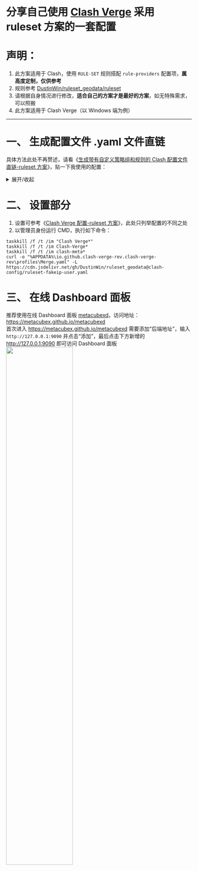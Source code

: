 # 分享自己使用 [Clash Verge](https://github.com/clash-verge-rev/clash-verge-rev) 采用 ruleset 方案的一套配置
# 声明：
1. 此方案适用于 Clash，使用 `RULE-SET` 规则搭配 `rule-providers` 配置项，**属高度定制，仅供参考**
2. 规则参考 [DustinWin/ruleset_geodata/ruleset](https://github.com/DustinWin/ruleset_geodata/tree/master#%E4%BA%8C-ruleset-%E8%A7%84%E5%88%99%E9%9B%86%E6%96%87%E4%BB%B6%E8%AF%B4%E6%98%8E)
3. 请根据自身情况进行修改，**适合自己的方案才是最好的方案**，如无特殊需求，可以照搬
4. 此方案适用于 Clash Verge（以 Windows 端为例）
---
# 一、 生成配置文件 .yaml 文件直链
具体方法此处不再赘述，请看《[生成带有自定义策略组和规则的 Clash 配置文件直链-ruleset 方案](https://github.com/DustinWin/clash_singbox-tutorials/blob/main/%E6%95%99%E7%A8%8B%E5%90%88%E9%9B%86/Clash/%E5%9F%BA%E7%A1%80%E7%AF%87/%E7%94%9F%E6%88%90%E5%B8%A6%E6%9C%89%E8%87%AA%E5%AE%9A%E4%B9%89%E7%AD%96%E7%95%A5%E7%BB%84%E5%92%8C%E8%A7%84%E5%88%99%E7%9A%84%20Clash%20%E9%85%8D%E7%BD%AE%E6%96%87%E4%BB%B6%E7%9B%B4%E9%93%BE-ruleset%20%E6%96%B9%E6%A1%88.md)》，贴一下我使用的配置：
<details>
<summary>展开/收起</summary>

```
proxy-providers:
  🛫 我的机场:
    type: http
    # 修改为你的 Clash 订阅链接
    url: "https://example.com/xxx/xxx&flag=clash"
    path: ./proxies/airport.yaml
    interval: 86400
    filter: "🇭🇰|🇹🇼|🇯🇵|🇰🇷|🇸🇬|🇺🇸"
    health-check:
      enable: true
      url: https://www.gstatic.com/generate_204
      interval: 600

# 若没有单个出站代理节点，须删除所有 `🆓 免费节点` 相关内容
proxies:
  - name: 🆓 免费节点
    type: vless
    server: example.com
    port: 443
    uuid: {uuid}
    network: ws
    tls: true
    udp: false
    sni: example.com
    client-fingerprint: chrome
    ws-opts:
      path: "/?ed=2048"
      headers:
        host: example.com

proxy-groups:
  - {name: 🚀 节点选择, type: select, proxies: [🇭🇰 香港节点, 🇹🇼 台湾节点, 🇯🇵 日本节点, 🇰🇷 韩国节点, 🇸🇬 新加坡节点, 🇺🇸 美国节点, 🆓 免费节点]}
  # 若机场的 UDP 质量不是很好，导致某游戏无法登录或进入房间，可以添加 `disable-udp: true` 配置项解决
  - {name: 🐟 漏网之鱼, type: select, proxies: [🚀 节点选择, 🎯 全球直连]}
  - {name: 📈 网络测试, type: select, proxies: [🎯 全球直连, 🇭🇰 香港节点, 🇹🇼 台湾节点, 🇯🇵 日本节点, 🇰🇷 韩国节点, 🇸🇬 新加坡节点, 🇺🇸 美国节点, 🆓 免费节点]}
  - {name: 🤖 人工智能, type: select, proxies: [🇭🇰 香港节点, 🇹🇼 台湾节点, 🇯🇵 日本节点, 🇰🇷 韩国节点, 🇸🇬 新加坡节点, 🇺🇸 美国节点]}
  - {name: 🎮 游戏服务, type: select, proxies: [🎯 全球直连, 🚀 节点选择]}
  - {name: 🪟 微软服务, type: select, proxies: [🎯 全球直连, 🚀 节点选择]}
  - {name: 🇬 谷歌服务, type: select, proxies: [🎯 全球直连, 🚀 节点选择]}
  - {name: 🍎 苹果服务, type: select, proxies: [🎯 全球直连, 🚀 节点选择]}
  - {name: 🇨🇳 直连域名, type: select, proxies: [🎯 全球直连, 🚀 节点选择]}
  - {name: 🇨🇳 直连 IP, type: select, proxies: [🎯 全球直连, 🚀 节点选择]}
  - {name: 🪜 代理域名, type: select, proxies: [🚀 节点选择, 🎯 全球直连]}
  - {name: 📲 电报消息, type: select, proxies: [🚀 节点选择]}
  - {name: 🖥️ 直连软件, type: select, proxies: [🎯 全球直连]}
  - {name: 🔒 私有网络, type: select, proxies: [🎯 全球直连]}
  - {name: 🛑 广告拦截, type: select, proxies: [REJECT]}
  - {name: 🎯 全球直连, type: select, proxies: [DIRECT]}

  - {name: 🇭🇰 香港节点, type: url-test, tolerance: 50, include-all-providers: true, filter: "🇭🇰"}
  - {name: 🇹🇼 台湾节点, type: url-test, tolerance: 50, include-all-providers: true, filter: "🇹🇼"}
  - {name: 🇯🇵 日本节点, type: url-test, tolerance: 50, include-all-providers: true, filter: "🇯🇵"}
  - {name: 🇰🇷 韩国节点, type: url-test, tolerance: 50, include-all-providers: true, filter: "🇰🇷"}
  - {name: 🇸🇬 新加坡节点, type: url-test, tolerance: 50, include-all-providers: true, filter: "🇸🇬"}
  - {name: 🇺🇸 美国节点, type: url-test, tolerance: 50, include-all-providers: true, filter: "🇺🇸"}

rule-providers:
  ads:
    type: http
    behavior: domain
    format: text
    path: ./rules/ads.list
    url: "https://raw.githubusercontent.com/DustinWin/ruleset_geodata/clash-ruleset/ads.list"
    interval: 86400

  applications:
    type: http
    behavior: classical
    format: text
    path: ./rules/applications.list
    url: "https://raw.githubusercontent.com/DustinWin/ruleset_geodata/clash-ruleset/applications.list"
    interval: 86400

  private:
    type: http
    behavior: domain
    format: text
    path: ./rules/private.list
    url: "https://raw.githubusercontent.com/DustinWin/ruleset_geodata/clash-ruleset/private.list"
    interval: 86400

  microsoft-cn:
    type: http
    behavior: domain
    format: text
    path: ./rules/microsoft-cn.list
    url: "https://raw.githubusercontent.com/DustinWin/ruleset_geodata/clash-ruleset/microsoft-cn.list"
    interval: 86400

  apple-cn:
    type: http
    behavior: domain
    format: text
    path: ./rules/apple-cn.list
    url: "https://raw.githubusercontent.com/DustinWin/ruleset_geodata/clash-ruleset/apple-cn.list"
    interval: 86400

  google-cn:
    type: http
    behavior: domain
    format: text
    path: ./rules/google-cn.list
    url: "https://raw.githubusercontent.com/DustinWin/ruleset_geodata/clash-ruleset/google-cn.list"
    interval: 86400

  games-cn:
    type: http
    behavior: domain
    format: text
    path: ./rules/games-cn.list
    url: "https://raw.githubusercontent.com/DustinWin/ruleset_geodata/clash-ruleset/games-cn.list"
    interval: 86400

  ai:
    type: http
    behavior: domain
    format: text
    path: ./rules/ai.list
    url: "https://raw.githubusercontent.com/DustinWin/ruleset_geodata/clash-ruleset/ai.list"
    interval: 86400

  networktest:
    type: http
    behavior: classical
    format: text
    path: ./rules/networktest.list
    url: "https://raw.githubusercontent.com/DustinWin/ruleset_geodata/clash-ruleset/networktest.list"
    interval: 86400

  proxy:
    type: http
    behavior: domain
    format: text
    path: ./rules/proxy.list
    url: "https://raw.githubusercontent.com/DustinWin/ruleset_geodata/clash-ruleset/proxy.list"
    interval: 86400

  cn:
    type: http
    behavior: domain
    format: text
    path: ./rules/cn.list
    url: "https://raw.githubusercontent.com/DustinWin/ruleset_geodata/clash-ruleset/cn.list"
    interval: 86400

  telegramip:
    type: http
    behavior: ipcidr
    format: text
    path: ./rules/telegramip.list
    url: "https://raw.githubusercontent.com/DustinWin/ruleset_geodata/clash-ruleset/telegramip.list"
    interval: 86400

  privateip:
    type: http
    behavior: ipcidr
    format: text
    path: ./rules/privateip.list
    url: "https://raw.githubusercontent.com/DustinWin/ruleset_geodata/clash-ruleset/privateip.list"
    interval: 86400

  cnip:
    type: http
    behavior: ipcidr
    format: text
    path: ./rules/cnip.list
    url: "https://raw.githubusercontent.com/DustinWin/ruleset_geodata/clash-ruleset/cnip.list"
    interval: 86400

rules:
  - RULE-SET,ads,🛑 广告拦截
  - RULE-SET,applications,🖥️ 直连软件
  - RULE-SET,private,🔒 私有网络
  - RULE-SET,microsoft-cn,🪟 微软服务
  - RULE-SET,apple-cn,🍎 苹果服务
  - RULE-SET,google-cn,🇬 谷歌服务
  - RULE-SET,games-cn,🎮 游戏服务
  - RULE-SET,ai,🤖 人工智能
  - RULE-SET,networktest,📈 网络测试
  - RULE-SET,proxy,🪜 代理域名
  - RULE-SET,cn,🇨🇳 直连域名
  - RULE-SET,telegramip,📲 电报消息,no-resolve
  - RULE-SET,privateip,🔒 私有网络,no-resolve
  - RULE-SET,cnip,🇨🇳 直连 IP
  - MATCH,🐟 漏网之鱼
```
</details>

# 二、 设置部分
1. 设置可参考《[Clash Verge 配置-ruleset 方案](https://github.com/DustinWin/clash_singbox-tutorials/blob/main/%E6%95%99%E7%A8%8B%E5%90%88%E9%9B%86/Clash/%E5%9F%BA%E7%A1%80%E7%AF%87/Clash%20Verge%20%E9%85%8D%E7%BD%AE-ruleset%20%E6%96%B9%E6%A1%88.md)》，此处只列举配置的不同之处
2. 以管理员身份运行 CMD，执行如下命令：
```
taskkill /f /t /im "Clash Verge*"
taskkill /f /t /im Clash-Verge*
taskkill /f /t /im clash-meta*
curl -o "%APPDATA%\io.github.clash-verge-rev.clash-verge-rev\profiles\Merge.yaml" -L https://cdn.jsdelivr.net/gh/DustinWin/ruleset_geodata@clash-config/ruleset-fakeip-user.yaml
```
# 三、 在线 Dashboard 面板
推荐使用在线 Dashboard 面板 [metacubexd](https://github.com/metacubex/metacubexd)，访问地址：https://metacubex.github.io/metacubexd  
首次进入 https://metacubex.github.io/metacubexd 需要添加“后端地址”，输入 `http://127.0.0.1:9090` 并点击“添加”，最后点击下方新增的 http://127.0.0.1:9090 即可访问 Dashboard 面板  
<img src="https://github.com/user-attachments/assets/e59953da-2226-4f50-a32c-f2bc5377b344" width="60%"/>

